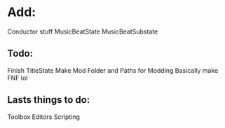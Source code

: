 # Add:
Conductor stuff
MusicBeatState
MusicBeatSubstate

## Todo:
Finish TitleState
Make Mod Folder and Paths for Modding
Basically make FNF lol

## Lasts things to do:
Toolbox
Editors
Scripting